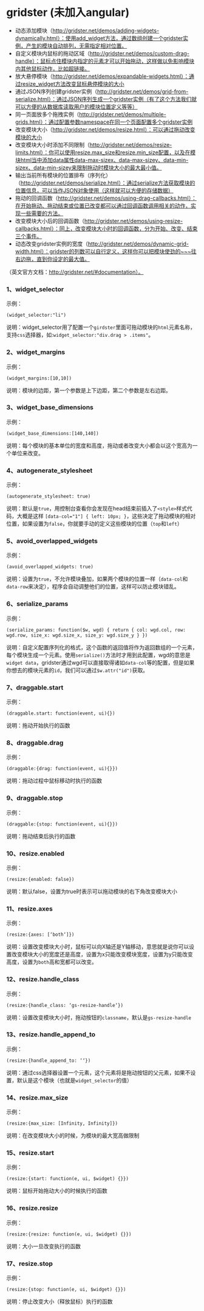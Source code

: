
# gridster (未加入angular)

- 动态添加模块（http://gridster.net/demos/adding-widgets-dynamically.html）：使用add_widget方法，通过数组创建一个gridster实例，产生的模块自动排列，无需指定相对位置。
- 自定义模块内鼠标的拖动区域（http://gridster.net/demos/custom-drag-handle）：鼠标点住模块内指定的元素才可以开始拖动，这样做以免影响模块内其他鼠标动作，比如超链接。
- 放大悬停模块（http://gridster.net/demos/expandable-widgets.html）：通过resize_widget方法改变鼠标悬停模块的大小
- 通过JSON序列创建gridster实例（http://gridster.net/demos/grid-from-serialize.html）：通过JSON序列生成一个gridster实例（有了这个方法我们就可以方便的从数据库读取用户的模块位置定义等等）
- 同一页面放多个拖拽实例（http://gridster.net/demos/multiple-grids.html）：通过配置参数namespace在同一个页面配置多个gridster实例
- 改变模块大小（http://gridster.net/demos/resize.html）：可以通过拖动改变模块的大小
- 改变模块大小时添加不同限制（http://gridster.net/demos/resize-limits.html）：你可以使用resize.max_size和resize.min_size配置，以及在模块html当中添加data属性data-max-sizex、data-max-sizey、data-min-sizex、data-min-sizey来限制拖动时模块大小的最大最小值。
- 输出当前所有模块的位置排布（序列化）（http://gridster.net/demos/serialize.html）：通过serialize方法获取模块的位置信息，可以当作JSON对象使用（这样就可以方便的存储数据）
- 拖动的回调函数（http://gridster.net/demos/using-drag-callbacks.html）：在开始拖动、拖动结束或位置已改变都可以通过回调函数调用相关的动作，实现一些需要的方法。
- 改变模块大小后的回调函数（http://gridster.net/demos/using-resize-callbacks.html）：同上，改变模块大小时的回调函数，分为开始、改变、结束三个事件。
- 动态改变gridster实例的宽度（http://gridster.net/demos/dynamic-grid-width.html）：gridster的列数可以自行定义，这样你可以把模块使劲的~~~往右边拖，直到你设定的最大值。




（英文官方文档：http://gridster.net/#documentation）。


### 1、widget_selector
示例：
```
(widget_selector:"li")
```
说明：widget_selector用了配置一个`girdster`里面可拖动模块的`html`元素名称，支持`css`选择器，如:`widget_selector:"div.drag > .items"`。


### 2、widget_margins
示例：
```
(widget_margins:[10,10])
```
说明：模块的边距，第一个参数是上下边距，第二个参数是左右边距。


### 3、widget_base_dimensions
示例：
```
(widget_base_dimensions:[140,140])
```
说明：每个模块的基本单位的宽度和高度，拖动或者改变大小都会以这个宽高为一个单位来改变。


### 4、autogenerate_stylesheet
示例：
```
(autogenerate_stylesheet: true)
```
说明：默认是`true`，用控制台查看你会发现在head结束前插入了`<style>`样式代码，大概是这样 `[data-col="1"] { left: 10px; }`，这些决定了拖动模块的相对位置，如果设置为`false`，你就要手动的定义这些模块的位置（`top`和`left`）


### 5、avoid_overlapped_widgets
示例：
```
(avoid_overlapped_widgets: true)
```
说明：设置为`true`，不允许模块叠加，如果两个模块的位置一样（`data-col`和`data-row`来决定），程序会自动调整他们的位置，这样可以防止模块错乱。


### 6、serialize_params
示例：
```
(serialize_params: function($w, wgd) { return { col: wgd.col, row: wgd.row, size_x: wgd.size_x, size_y: wgd.size_y } })
```
说明：自定义配置序列化的格式，这个函数的返回值将作为返回数组的一个元素，每个模块生成一个元素。使用`serialize()`方法时才用到此配置，wgd的意思是`widget data`，gridster通过wgd可以直接取得诸如`data-col`等的配置，但是如果你想去的模块元素的`id`，我们可以通过`$w.attr("id")`获取。


### 7、draggable.start
示例：
```
(draggable.start: function(event, ui){})
```
说明：拖动开始执行的函数


### 8、draggable.drag
示例：
```
(draggable:{drag: function(event, ui){}})
```
说明：拖动过程中鼠标移动时执行的函数


### 9、draggable.stop
示例：
```
(draggable:{stop: function(event, ui){}})
```
说明：拖动结束后执行的函数


### 10、resize.enabled
示例：
```
(resize:{enabled: false})
```
说明：默认false，设置为true时表示可以拖动模块的右下角改变模块大小


### 11、resize.axes
示例：
```
(resize:{axes: [‘both‘]})
```
说明：设置改变模块大小时，鼠标可以向X轴还是Y轴移动，意思就是说你可以设置改变模块大小的宽度还是高度，设置为x只能改变模块宽度，设置为y只能改变高度，设置为`both`高和宽都可以改变。


### 12、resize.handle_class
示例：
```
(resize:{handle_class: ‘gs-resize-handle‘})
```
说明：设置改变模块大小时，拖动按钮的`classname`，默认是`gs-resize-handle`


### 13、resize.handle_append_to
示例：
```
(resize:{handle_append_to: ‘‘})
```
说明：通过css选择器设置一个元素，这个元素将是拖动按钮的父元素，如果不设置，默认是这个模块（也就是`widget_selector`的值）


### 14、resize.max_size
示例：
```
(resize:{max_size: [Infinity, Infinity]})
```
说明：在改变模块大小的时候，为模块的最大宽高做限制


### 15、resize.start
示例：
```
(resize:{start: function(e, ui, $widget) {}})
```
说明：鼠标开始拖动大小的时候执行的函数


### 16、resize.resize
示例：
```
(resize:{resize: function(e, ui, $widget) {}})
```
说明：大小一旦改变执行的函数


### 17、resize.stop
示例：
```
(resize:{stop: function(e, ui, $widget) {}})
```
说明：停止改变大小（释放鼠标）执行的函数